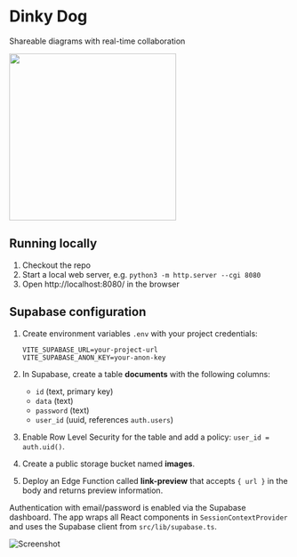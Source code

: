# Dinky Dog

Shareable diagrams with real-time collaboration

<img width="300" src="https://github.com/katspaugh/dinky.dog/assets/381895/daf42772-3058-47b9-9956-7e5bf0291afa">

## Running locally

1. Checkout the repo
2. Start a local web server, e.g. `python3 -m http.server --cgi 8080`
3. Open http://localhost:8080/ in the browser

## Supabase configuration

1. Create environment variables `.env` with your project credentials:

   ```
   VITE_SUPABASE_URL=your-project-url
   VITE_SUPABASE_ANON_KEY=your-anon-key
   ```

2. In Supabase, create a table **documents** with the following columns:
   - `id` (text, primary key)
   - `data` (text)
   - `password` (text)
   - `user_id` (uuid, references `auth.users`)

3. Enable Row Level Security for the table and add a policy:
   `user_id = auth.uid()`.

4. Create a public storage bucket named **images**.

5. Deploy an Edge Function called **link-preview** that accepts `{ url }` in the
   body and returns preview information.

Authentication with email/password is enabled via the Supabase dashboard. The
app wraps all React components in `SessionContextProvider` and uses the Supabase
client from `src/lib/supabase.ts`.


<img alt="Screenshot" src="https://github.com/katspaugh/dinky.dog/assets/381895/e75910b9-82a9-4157-ac32-3733e93a65bb">
